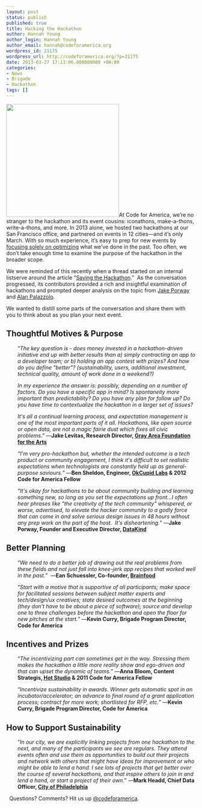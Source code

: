 ```yaml
---
layout: post
status: publish
published: true
title: Hacking the Hackathon
author: Hannah Young
author_login: Hannah Young
author_email: hannah@codeforamerica.org
wordpress_id: 21175
wordpress_url: http://codeforamerica.org/?p=21175
date: 2013-03-27 17:13:06.000000000 +00:00
categories:
- News
- Brigade
- Hackathon
tags: []
---
```

<p dir="ltr"><a href="http://codeforamerica.org/wp-content/uploads/2013/03/tumblr_mip6kdw82T1s4mpsuo1_12801.jpg"><img class="alignleft size-medium wp-image-21177" title="tumblr_mip6kdw82T1s4mpsuo1_1280" src="http://codeforamerica.org/wp-content/uploads/2013/03/tumblr_mip6kdw82T1s4mpsuo1_12801-300x300.jpg" alt="" width="300" height="300" /></a>At Code for America, we’re no stranger to the hackathon and its event cousins: iconathons, make-a-thons, write-a-thons, and more. In 2013 alone, we hosted two hackathons at our San Francisco office, and partnered on events in 12 cities—and it’s only March. With so much experience, it’s easy to prep for new events by <a href="http://codeforamerica.org/2013/01/31/not-another-hackathon/">focusing solely on optimizing</a> what we’ve done in the past. Too often, we don’t take enough time to examine the purpose of the hackathon in the broader scope.</p>
<p dir="ltr">We were reminded of this recently when a thread started on an internal listserve around the article “<a href="http://www.tokbox.com/blog/saving-the-hackathon/">Saving the Hackathon</a>.”  As the conversation progressed, its contributors provided a rich and insightful examination of hackathons and prompted deeper analysis on the topic from <a href="http://blogs.hbr.org/cs/2013/03/you_cant_just_hack_your_way_to.htmlhttp://blogs.hbr.org/cs/2013/03/you_cant_just_hack_your_way_to.html">Jake Porway</a> and <a href="http://zzolo.org/thoughts/what-hackathons-really-are">Alan Palazzolo</a>.</p>
<p dir="ltr">We wanted to distill some parts of the conversation and share them with you to think about as you plan your next event.</p>

<h2>Thoughtful Motives &amp; Purpose</h2>
<p style="padding-left: 30px;" dir="ltr">“<em>The key question is - does money invested in a hackathon-driven initiative end up with better results than a) simply contracting an app to a developer team; or b) holding an app contest with prizes? And how do you define "better"? (sustainability, users, additional investment, technical quality, amount of work done in a weekend?) </em></p>
<p style="padding-left: 30px;" dir="ltr"><em></em><em>In my experience the answer is: possibly, depending on a number of factors. Do you have a specific app in mind? Is spontaneity more important than predictability? Do you have any plan for follow up? Do you have time to contextualize the hackathon in a larger set of issues? </em></p>
<p style="padding-left: 30px;" dir="ltr"><em></em><em>It's all a continual learning process, and expectation management is one of the most important parts of it all. Hackathons, like open source or open data, are not a magic fairie dust which fixes all civic problems.</em>” —<strong>Jake Levitas, Research Director, <a href="http://www.gaffta.org/">Gray Area Foundation for the Arts</a></strong></p>
<p style="padding-left: 30px;" dir="ltr"><em>“I'm very pro-hackathon but, whether the intended outcome is a tech product or community engagement, I think it's difficult to set realistic expectations when technologists are constantly held up as general-purpose saviours.</em>” —<strong>Ben Sheldon, Engineer, <a href="http://www.okcupidlabs.com/" target="_blank">OkCupid Labs</a> &amp; 2012 <strong>Code for America </strong>Fellow</strong></p>
<p style="padding-left: 30px;" dir="ltr">“<em>It's okay for hackathons to be about community building and learning something new, so long as you set the expectations up front...I often hear phrases like "the creativity of the tech community" whispered, or worse, advertised, to elevate the hacker community to a godly force that can come in and solve serious design issues in 48 hours without any prep work on the part of the host.  It's disheartening.</em>” —<strong>Jake Porway, Founder and Executive Director, <a href="http://datakind.org/">DataKind</a></strong></p>

<h2>Better Planning</h2>
<p style="padding-left: 30px;" dir="ltr">“<em>We need to do a better job of drawing out the real problems from these fields and not just fall into knee-jerk app recipes that worked well in the past.</em>”  —<strong>Ean Schuessler, Co-founder, <a href="http://www.brainfood.com/">Brainfood</a></strong></p>
<p style="padding-left: 30px;" dir="ltr">“<em>Start with a motive that is supportive of all participants; make space for facilitated sessions between subject matter experts and tech/design/ux creatives; state desired outcomes at the beginning (they don't have to be about a piece of software); source and develop one to three challenges before the hackathon and open the floor for new pitches at the start.</em>” —<strong>Kevin Curry, Brigade Program Director, Code for America</strong></p>

<h2>Incentives and Prizes</h2>
<p style="padding-left: 30px;" dir="ltr">“<em>The incentivizing part can sometimes get in the way. Stressing them makes the hackathon a little more reality show and ego-driven and that can upset the dynamic of teams.</em>” —<strong>Anna Bloom, Content Strategis, <a href="http://www.hotstudio.com/" target="_blank">Hot Studio</a> &amp; 2011 <strong>Code for America </strong>Fellow</strong></p>
<p style="padding-left: 30px;">“<em>Incentivize sustainability in awards. Winner gets automatic spot in an incubator/accelerator; an advance to final round of a grant application process; contract for more work; shortlisted for RFP, etc.</em>” —<strong>Kevin Curry, Brigade Program Director, Code for America</strong></p>

<h2>How to Support Sustainability</h2>
<p style="padding-left: 30px;" dir="ltr">“<em>In our city, we are explicitly linking projects from one hackathon to the next, and many of the participants we see are regulars. They attend events often and use them as opportunities to build out their projects and network with others that might have ideas for improvement or who might be able to lend a hand. I see lots of projects that get better over the course of several hackathons, and that inspire others to join in and lend a hand, or start a project of their own.</em>” —<strong>Mark Headd, Chief Data Officer, <a href="http://www.phila.gov/Pages/default.aspx" target="_blank">City of Philadelphia</a></strong></p>
<p dir="ltr"></p>
&nbsp;
Questions? Comments? Hit us up <a href="http://twitter.com/codeforamerica" target="_blank">@codeforamerica</a>.
